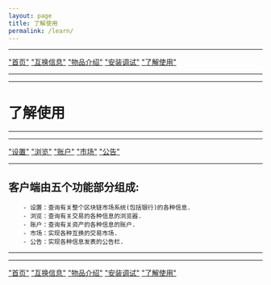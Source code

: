 ```yaml
---
layout: page
title: 了解使用
permalink: /learn/
---
```

---

["首页"](https://ubarterchain.github.io/) ["互换信息"](/info/)  ["物品介绍"](/list/)   ["安装调试"](/install/)   ["了解使用"](/learn/) 

---
---

# 了解使用 #

---
---

["设置"](/setting/)  ["浏览"](/browser/)   ["账户"](/account/)   ["市场"](/market/)   ["公告"](/note/) 

---

## 客户端由五个功能部分组成: ##
```
    - 设置：查询有关整个区块链市场系统(包括银行)的各种信息.
    - 浏览：查询有关交易的各种信息的浏览器.
    - 账户：查询有关资产的各种信息的账户.
    - 市场：实现各种互换的交易市场.
    - 公告：实现各种信息发表的公告栏.
 ```   
    
---
---

["首页"](https://ubarterchain.github.io/) ["互换信息"](/info/)  ["物品介绍"](/list/)   ["安装调试"](/install/)   ["了解使用"](/learn/) 
